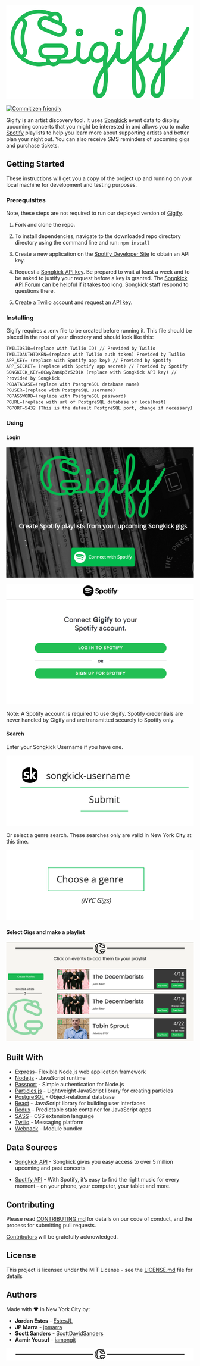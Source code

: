 ![Gigify](public/assets/gigify.png)


[![Commitizen friendly](https://img.shields.io/badge/commitizen-friendly-brightgreen.svg)](http://commitizen.github.io/cz-cli/)

Gigify is an artist discovery tool. It uses [Songkick](http://www.songkick.com) event data to display upcoming concerts that you might be interested in and allows you to make [Spotify](http://www.spotify.com) playlists to help you learn more about supporting artists and better plan your night out. You can also receive SMS reminders of upcoming gigs and purchase tickets.

## Getting Started

These instructions will get you a copy of the project up and running on your local machine for development and testing purposes.


### Prerequisites

Note, these steps are not required to run our deployed version of [Gigify](gigify.io).

1. Fork and clone the repo.

2. To install dependencies, navigate to the downloaded repo directory directory using the command line and run: ```npm install```
3. Create a new application on the [Spotify Developer Site](https://developer.spotify.com/my-applications/) to obtain an API key.

4. Request a [Songkick API key](https://www.songkick.com/api_key_requests/new). Be prepared to wait at least a week and to be asked to justify your request before a key is granted. The [Songkick API Forum](https://groups.google.com/forum/#!forum/songkick-api) can be helpful if it takes too long. Songkick staff respond to questions there.

5. Create a [Twilio](https://www.twilio.com/try-twilio) account and request an [API key](https://www.twilio.com/docs/api/rest/keys).


### Installing

Gigify requires a .env file to be created before running it. This file should be placed in the root of your directory and should look like this:

```
TWILIOSID=(replace with Twilio ID) // Provided by Twilio
TWILIOAUTHTOKEN=(replace with Twilio auth token) Provided by Twilio
APP_KEY= (replace with Spotify app key) // Provided by Spotify
APP_SECRET= (replace with Spotify app secret) // Provided by Spotify
SONGKICK_KEY=8CwyZanXp3Y52D1K (replace with Songkick API key) // Provided by Songkick
PGDATABASE=(replace with PostgreSQL database name)
PGUSER=(replace with PostgreSQL username)
PGPASSWORD=(replace with PostgreSQL password)
PGURL=(replace with url of PostgreSQL database or localhost)
PGPORT=5432 (This is the default PostgreSQL port, change if necessary)
```

### Using

#### Login

![Splash](public/assets/readme/GigifySplash.png)

![Spotify Login](public/assets/readme/SpotifyLogin.png)

Note: A Spotify account is required to use Gigify. Spotify credentials are never handled by Gigify and are transmitted securely to Spotify only.

#### Search


Enter your Songkick Username if you have one.

![Songkick](public/assets/readme/SongkickLogin.png)


Or select a genre search. These searches only are valid in New York City at this time.

![Genre Search](public/assets/readme/GenreSearch.png)

#### Select Gigs and make a playlist
![Playlist Creation](public/assets/readme/PlaylistCreation.gif)


## Built With

* [Express](https://expressjs.com/)- Flexible Node.js web application framework
* [Node.js](https://nodejs.org) - JavaScript runtime
* [Passport](http://passportjs.org/) - Simple authentication for Node.js
* [Particles.js](https://github.com/VincentGarreau/particles.js/) - Lightweight JavaScript library for creating particles
* [PostgreSQL](https://www.postgresql.org/) - Object-relational database
* [React](https://facebook.github.io/react/) - JavaScript library for building user interfaces
* [Redux](http://redux.js.org/) - Predictable state container for JavaScript apps
* [SASS](http://sass-lang.com/) - CSS extension language
* [Twilio](https://www.twilio.com/) - Messaging platform
* [Webpack](https://webpack.github.io/) - Module bundler


## Data Sources
* [Songkick API](https://www.songkick.com/developer) - Songkick gives you easy access to over 5 million upcoming and past concerts

* [Spotify API](https://developer.spotify.com/web-api/) - With Spotify, it’s easy to find the right music for every moment – on your phone, your computer, your tablet and more.



## Contributing

Please read [CONTRIBUTING.md](CONTRIBUTING.md) for details on our code of conduct, and the process for submitting pull requests.

[Contributors](https://github.com/your/project/contributors) will be gratefully acknowledged.



## License

This project is licensed under the MIT License - see the [LICENSE.md](LICENSE.md) file for details


## Authors
Made with :heart: in New York City by:
* **Jordan Estes** - [EstesJL](https://github.com/EstesJL)
* **JP Marra** - [jpmarra](https://github.com/jpmarra)
* **Scott Sanders** - [ScottDavidSanders](https://github.com/ScottDavidSanders)
* **Aamir Yousuf** - [iamongit](https://github.com/iamongit)

![Gigify](public/assets/gigifyhr.png)
